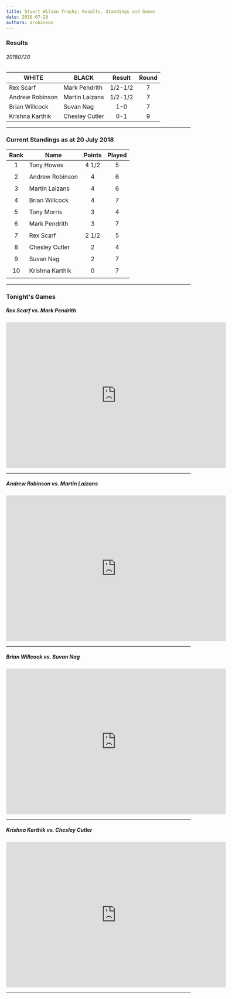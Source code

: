 ```yaml
---
title: Stuart Wilson Trophy, Results, Standings and Games
date: 2018-07-20
authors: arobinson
---
```

### Results

###### 20180720

| WHITE           | BLACK           | Result      |Round |
| --------------- | --------------- | :---------: |:----:|
| Rex Scarf       | Mark Pendrith   | 1/2-1/2     |7     |
| Andrew Robinson | Martin Laizans  | 1/2-1/2     |7     |
| Brian Willcock  | Suvan Nag       | 1-0         |7     |
| Krishna Karthik | Chesley Cutler  | 0-1         |9     |

----
### Current Standings as at 20 July 2018

| Rank | Name            | Points | Played |
| :--: | --------------- | :----: | :----: |
| 1    | Tony Howes      | 4 1/2  | 5      |
|      |                 |        |        |
| 2    | Andrew Robinson | 4      | 6      |
|      |                 |        |        |
| 3    | Martin Laizans  | 4      | 6      |
|      |                 |        |        |
| 4    | Brian Willcock  | 4      | 7      |
|      |                 |        |        |
| 5    | Tony Morris     | 3      | 4      |
|      |                 |        |        |
| 6    | Mark Pendrith   | 3      | 7      |
|      |                 |        |        |
| 7    | Rex Scarf       | 2 1/2  | 5      |
|      |                 |        |        |
| 8    | Chesley Cutler  | 2      | 4      |
|      |                 |        |        |
| 9    | Suvan Nag       | 2      | 7      |
|      |                 |        |        |
| 10   | Krishna Karthik | 0      | 7      |
|      |                 |        |        |

----

### Tonight's Games

##### Rex Scarf vs. Mark Pendrith

<iframe src="https://lichess.org/embed/ jxeeiaZA?theme=auto&amp;bg=auto" width=600 height=397 frameborder=0></iframe>

----

##### Andrew Robinson vs. Martin Laizans

<iframe src="https://lichess.org/embed/3cyP7ZG1?theme=auto&amp;bg=auto" width=600 height=397 frameborder=0></iframe>

----

##### Brian Willcock vs. Suvan Nag

<iframe src="https://lichess.org/embed/ MLdlXk3h?theme=auto&amp;bg=auto" width=600 height=397 frameborder=0></iframe>

----

##### Krishna Karthik vs. Chesley Cutler

<iframe src="https://lichess.org/embed/ j1PGVuY1?theme=auto&amp;bg=auto" width=600 height=397 frameborder=0></iframe>

----
